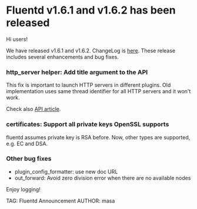# Fluentd v1.6.1 and v1.6.2 has been released

Hi users!

We have released v1.6.1 and v1.6.2. ChangeLog is [here](https://github.com/fluent/fluentd/blob/master/CHANGELOG.md).
These release includes several enhancements and bug fixes.

### http\_server helper: Add title argument to the API

This fix is important to launch HTTP servers in different plugins.
Old implementation uses same thread identifier for all HTTP servers and it won't work.

Check also [API article](https://docs.fluentd.org/plugin-helper-overview/api-plugin-helper-http_server#create_http_server-title-addr-port-logger-default_app-nil-and-block).

### certificates: Support all private keys OpenSSL supports

fluentd assumes private key is RSA before.
Now, other types are supported, e.g. EC and DSA.

### Other bug fixes

* plugin_config_formatter: use new doc URL
* out_forward: Avoid zero division error when there are no available nodes

Enjoy logging!


TAG: Fluentd Announcement
AUTHOR: masa
